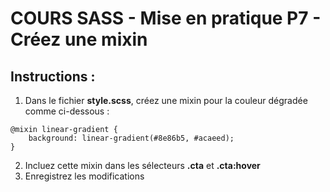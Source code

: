 # COURS SASS - Mise en pratique P7 - Créez une mixin

## Instructions :

1. Dans le fichier **style.scss**, créez une mixin pour la couleur dégradée comme ci-dessous :
```
@mixin linear-gradient { 
    background: linear-gradient(#8e86b5, #acaeed); 
}
```

2. Incluez cette mixin dans les sélecteurs **.cta** et **.cta:hover**
3. Enregistrez les modifications